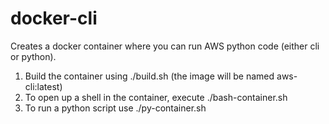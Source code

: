 # docker-cli

Creates a docker container where you can run AWS python code (either
cli or python).

1. Build the container using ./build.sh (the image will be named aws-cli:latest)
2. To open up a shell in the container, execute ./bash-container.sh <some-name>
3. To run a python script use ./py-container.sh

